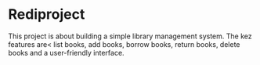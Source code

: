 # Rediproject
This project is about building a simple library management system. The kez features are<
list books, add books, borrow books, return books, delete books and a user-friendly interface.
